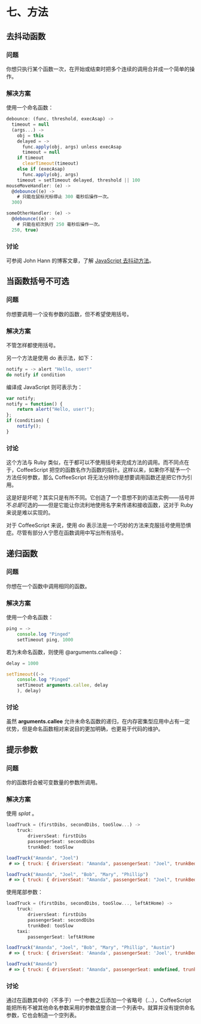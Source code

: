 # 七、方法

## 去抖动函数

### 问题

你想只执行某个函数一次，在开始或结束时把多个连续的调用合并成一个简单的操作。

### 解决方案

使用一个命名函数：

```js
debounce: (func, threshold, execAsap) ->
  timeout = null
  (args...) ->
    obj = this
    delayed = ->
      func.apply(obj, args) unless execAsap
      timeout = null
    if timeout
      clearTimeout(timeout)
    else if (execAsap)
      func.apply(obj, args)
    timeout = setTimeout delayed, threshold || 100
mouseMoveHandler: (e) ->
  @debounce((e) ->
    # 只能在鼠标光标停止 300 毫秒后操作一次。
  300)

someOtherHandler: (e) ->
  @debounce((e) ->
    # 只能在初次执行 250 毫秒后操作一次。
  250, true)
```

### 讨论

可参阅 John Hann 的博客文章，了解 [JavaScript 去抖动方法](http://unscriptable.com/2009/03/20/debouncing-javascript-methods/)。

## 当函数括号不可选

### 问题

你想要调用一个没有参数的函数，但不希望使用括号。

### 解决方案

不管怎样都使用括号。

另一个方法是使用 do 表示法，如下：

```js
notify = -> alert "Hello, user!"
do notify if condition
```

编译成 JavaScript 则可表示为：

```js
var notify;
notify = function() {
    return alert("Hello, user!");
};
if (condition) {
    notify();
}
```

### 讨论

这个方法与 Ruby 类似，在于都可以不使用括号来完成方法的调用。而不同点在于，CoffeeScript 把空的函数名作为函数的指针。这样以来，如果你不赋予一个方法任何参数，那么 CoffeeScript 将无法分辨你是想要调用函数还是把它作为引用。

这是好是坏呢？其实只是有所不同。它创造了一个意想不到的语法实例——括号并不*总是*可选的——但是它能让你流利地使用名字来传递和接收函数，这对于 Ruby 来说是难以实现的。

对于 CoffeeScript 来说，使用 do 表示法是一个巧妙的方法来克服括号使用恐惧症。尽管有部分人宁愿在函数调用中写出所有括号。

## 递归函数

### 问题

你想在一个函数中调用相同的函数。

### 解决方案

使用一个命名函数：

```js
ping = ->
    console.log "Pinged"
    setTimeout ping, 1000
```

若为未命名函数，则使用 @arguments.callee@：

```js
delay = 1000

setTimeout((->
    console.log "Pinged"
    setTimeout arguments.callee, delay
    ), delay)
```

### 讨论

虽然 **arguments.callee** 允许未命名函数的递归，在内存密集型应用中占有一定优势，但是命名函数相对来说目的更加明确，也更易于代码的维护。

## 提示参数

### 问题

你的函数将会被可变数量的参数所调用。

### 解决方案

使用 *splat* 。

```js
loadTruck = (firstDibs, secondDibs, tooSlow...) ->
    truck:
        driversSeat: firstDibs
        passengerSeat: secondDibs
        trunkBed: tooSlow

loadTruck("Amanda", "Joel")
 # => { truck: { driversSeat: "Amanda", passengerSeat: "Joel", trunkBed: [] } }

loadTruck("Amanda", "Joel", "Bob", "Mary", "Phillip")
 # => { truck: { driversSeat: "Amanda", passengerSeat: "Joel", trunkBed: ["Bob", "Mary", "Phillip"] } }
```

使用尾部参数：

```js
loadTruck = (firstDibs, secondDibs, tooSlow..., leftAtHome) ->
    truck:
        driversSeat: firstDibs
        passengerSeat: secondDibs
        trunkBed: tooSlow
    taxi:
        passengerSeat: leftAtHome

loadTruck("Amanda", "Joel", "Bob", "Mary", "Phillip", "Austin")
 # => { truck: { driversSeat: 'Amanda', passengerSeat: 'Joel', trunkBed: [ 'Bob', 'Mary', 'Phillip' ] }, taxi: { passengerSeat: 'Austin' } }

loadTruck("Amanda")
 # => { truck: { driversSeat: "Amanda", passengerSeat: undefined, trunkBed: [] }, taxi: undefined }
```

### 讨论

通过在函数其中的（不多于）一个参数之后添加一个省略号（...），CoffeeScript 能把所有不被其他命名参数采用的参数值整合进一个列表中。就算并没有提供命名参数，它也会制造一个空列表。